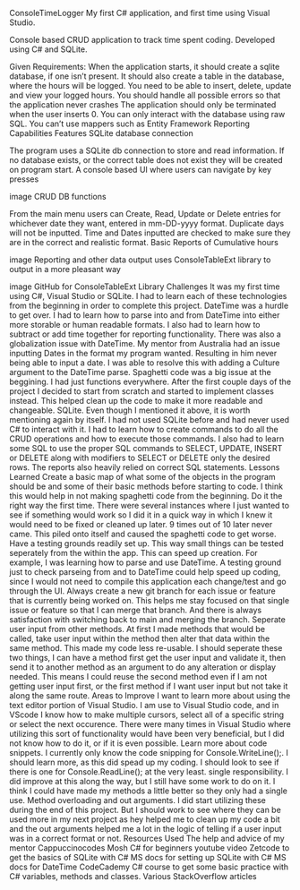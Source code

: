ConsoleTimeLogger
My first C# application, and first time using Visual Studio.

Console based CRUD application to track time spent coding. Developed using C# and SQLite.

Given Requirements:
 When the application starts, it should create a sqlite database, if one isn’t present.
 It should also create a table in the database, where the hours will be logged.
 You need to be able to insert, delete, update and view your logged hours.
 You should handle all possible errors so that the application never crashes
 The application should only be terminated when the user inserts 0.
 You can only interact with the database using raw SQL. You can’t use mappers such as Entity Framework
 Reporting Capabilities
Features
SQLite database connection

The program uses a SQLite db connection to store and read information.
If no database exists, or the correct table does not exist they will be created on program start.
A console based UI where users can navigate by key presses

image
CRUD DB functions

From the main menu users can Create, Read, Update or Delete entries for whichever date they want, entered in mm-DD-yyyy format. Duplicate days will not be inputted.
Time and Dates inputted are checked to make sure they are in the correct and realistic format.
Basic Reports of Cumulative hours

image
Reporting and other data output uses ConsoleTableExt library to output in a more pleasant way

image
GitHub for ConsoleTableExt Library
Challenges
It was my first time using C#, Visual Studio or SQLite. I had to learn each of these technologies from the beginning in order to complete this project.
DateTime was a hurdle to get over. I had to learn how to parse into and from DateTime into either more storable or human readable formats. I also had to learn how to subtract or add time together for reporting functionality.
There was also a globalization issue with DateTime. My mentor from Australia had an issue inputting Dates in the format my program wanted. Resulting in him never being able to input a date. I was able to resolve this with adding a Culture argument to the DateTime parse.
Spaghetti code was a big issue at the beggining. I had just functions everywhere. After the first couple days of the project I decided to start from scratch and started to implement classes instead. This helped clean up the code to make it more readable and changeable.
SQLite. Even though I mentioned it above, it is worth mentioning again by itself. I had not used SQLite before and had never used C# to interact with it. I had to learn how to create commands to do all the CRUD operations and how to execute those commands. I also had to learn some SQL to use the proper SQL commands to SELECT, UPDATE, INSERT or DELETE along with modifiers to SELECT or DELETE only the desired rows. The reports also heavily relied on correct SQL statements.
Lessons Learned
Create a basic map of what some of the objects in the program should be and some of their basic methods before starting to code. I think this would help in not making spaghetti code from the beginning.
Do it the right way the first time. There were several instances where I just wanted to see if something would work so I did it in a quick way in which I knew it would need to be fixed or cleaned up later. 9 times out of 10 later never came. This piled onto itself and caused the spaghetti code to get worse.
Have a testing grounds readily set up. This way small things can be tested seperately from the within the app. This can speed up creation. For example, I was learning how to parse and use DateTime. A testing ground just to check parseing from and to DateTime could help speed up coding, since I would not need to compile this application each change/test and go through the UI.
Always create a new git branch for each issue or feature that is currently being worked on. This helps me stay focused on that single issue or feature so that I can merge that branch. And there is always satisfaction with switching back to main and merging the branch.
Seperate user input from other methods. At first I made methods that would be called, take user input within the method then alter that data within the same method. This made my code less re-usable. I should seperate these two things, I can have a method first get the user input and validate it, then send it to another method as an argument to do any alteration or display needed. This means I could reuse the second method even if I am not getting user input first, or the first method if I want user input but not take it along the same route.
Areas to Improve
I want to learn more about using the text editor portion of Visual Studio. I am use to Visual Studio code, and in VScode I know how to make multiple cursors, select all of a specific string or select the next occurence. There were many times in Visual Studio where utilizing this sort of functionality would have been very beneficial, but I did not know how to do it, or if it is even possible.
Learn more about code snippets. I currently only know the code snipping for Console.WriteLine();. I should learn more, as this did spead up my coding. I should look to see if there is one for Console.ReadLine(); at the very least.
single responsibility. I did improve at this along the way, but I still have some work to do on it. I think I could have made my methods a little better so they only had a single use.
Method overloading and out arguments. I did start utilizing these during the end of this project. But I should work to see where they can be used more in my next project as hey helped me to clean up my code a bit and the out arguments helped me a lot in the logic of telling if a user input was in a correct format or not.
Resources Used
The help and advice of my mentor Cappuccinocodes
Mosh C# for beginners youtube video
Zetcode to get the basics of SQLite with C#
MS docs for setting up SQLite with C#
MS docs for DateTime
CodeCademy C# course to get some basic practice with C# variables, methods and classes.
Various StackOverflow articles
